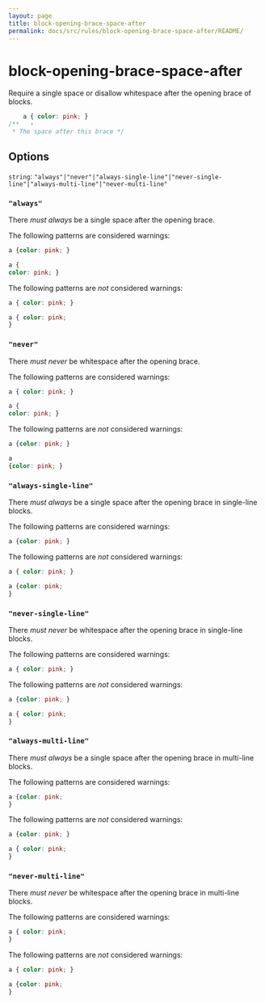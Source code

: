 ```yaml
---
layout: page
title: block-opening-brace-space-after
permalink: docs/src/rules/block-opening-brace-space-after/README/
---
```


# block-opening-brace-space-after

Require a single space or disallow whitespace after the opening brace of blocks.

```css
    a { color: pink; }
/**   ↑
 * The space after this brace */
```

## Options

`string`: `"always"|"never"|"always-single-line"|"never-single-line"|"always-multi-line"|"never-multi-line"`

### `"always"`

There *must always* be a single space after the opening brace.

The following patterns are considered warnings:

```css
a {color: pink; }
```

```css
a {
color: pink; }
```

The following patterns are *not* considered warnings:

```css
a { color: pink; }
```

```css
a { color: pink;
}
```

### `"never"`

There *must never* be whitespace after the opening brace.

The following patterns are considered warnings:

```css
a { color: pink; }
```

```css
a {
color: pink; }
```

The following patterns are *not* considered warnings:

```css
a {color: pink; }
```

```css
a
{color: pink; }
```

### `"always-single-line"`

There *must always* be a single space after the opening brace in single-line blocks.

The following patterns are considered warnings:

```css
a {color: pink; }
```

The following patterns are *not* considered warnings:

```css
a { color: pink; }
```

```css
a {color: pink;
}
```

### `"never-single-line"`

There *must never* be whitespace after the opening brace in single-line blocks.

The following patterns are considered warnings:

```css
a { color: pink; }
```

The following patterns are *not* considered warnings:

```css
a {color: pink; }
```

```css
a { color: pink;
}
```

### `"always-multi-line"`

There *must always* be a single space after the opening brace in multi-line blocks.

The following patterns are considered warnings:

```css
a {color: pink;
}
```

The following patterns are *not* considered warnings:

```css
a {color: pink; }
```

```css
a { color: pink;
}
```

### `"never-multi-line"`

There *must never* be whitespace after the opening brace in multi-line blocks.

The following patterns are considered warnings:

```css
a { color: pink;
}
```

The following patterns are *not* considered warnings:

```css
a { color: pink; }
```

```css
a {color: pink;
}
```
